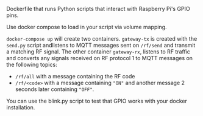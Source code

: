 Dockerfile that runs Python scripts that interact with Raspberry Pi's GPIO pins.

Use docker compose to load in your script via volume mapping.

`docker-compose up` will create two containers.
`gateway-tx` is created with the `send.py` script andlistens to MQTT messages sent on `/rf/send` and transmit a matching RF signal.
The other container `gateway-rx`, listens to RF traffic and converts any signals received on RF protocol 1 to MQTT messages on the following topics:
* `/rf/all` with a message containing the RF code
* `/rf/<code>` with a message containing `"ON"` and another message 2 seconds later containing `"OFF"`.

You can use the blink.py script to test that GPIO works with your docker installation.

